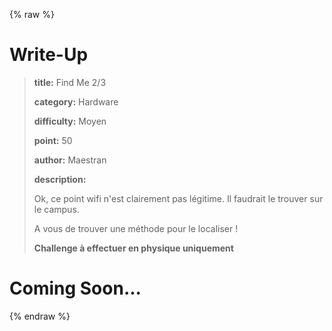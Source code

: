 
{% raw %}
# Write-Up
> **title:** Find Me 2/3
>
> **category:** Hardware
>
> **difficulty:** Moyen
>
> **point:** 50
>
> **author:** Maestran
>
> **description:**
>
> Ok, ce point wifi n'est clairement pas légitime. Il faudrait le trouver sur le campus. 
>
> A vous de trouver une méthode pour le localiser ! 
>
> **Challenge à effectuer en physique uniquement**
>
> 


# Coming Soon...

{% endraw %}

